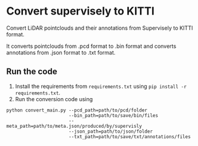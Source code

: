 # Convert supervisely to KITTI
Convert LiDAR pointclouds and their annotations from Supervisely to KITTI format.

It converts pointclouds from .pcd format to .bin format and 
converts annotations from .json format to .txt format.

## Run the code
1. Install the requirements from `requirements.txt` using `pip install -r requirements.txt`.
2. Run the conversion code using 
```
python convert_main.py --pcd_path=path/to/pcd/folder 
                       --bin_path=path/to/save/bin/files 
                       --meta_path=path/to/meta.json/produced/by/supervisly 
                       --json_path=path/to/json/folder 
                       --txt_path=path/to/save/txt/annotations/files
```
